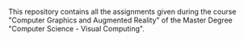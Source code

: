 This repository contains all the assignments given during the course "Computer Graphics and Augmented Reality" of the Master Degree "Computer Science - Visual Computing".
